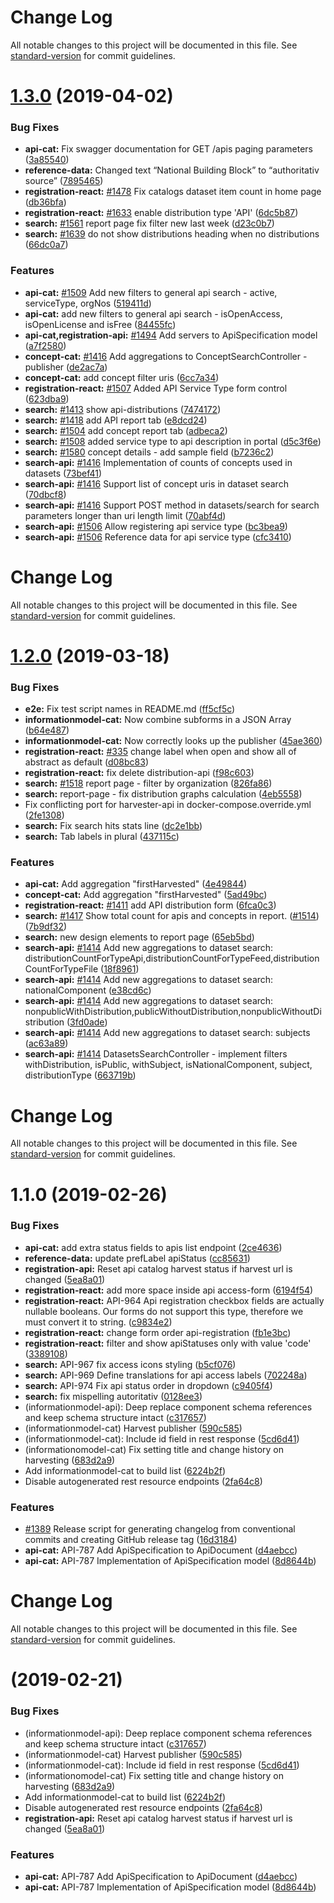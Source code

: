 # Change Log

All notable changes to this project will be documented in this file. See [standard-version](https://github.com/conventional-changelog/standard-version) for commit guidelines.

# [1.3.0](https://github.com/Informasjonsforvaltning/fdk/compare/v1.2.0...v1.3.0) (2019-04-02)


### Bug Fixes

* **api-cat:** Fix swagger documentation for GET /apis paging parameters ([3a85540](https://github.com/Informasjonsforvaltning/fdk/commit/3a85540))
* **reference-data:** Changed text “National Building Block” to “authoritativ source” ([7895465](https://github.com/Informasjonsforvaltning/fdk/commit/7895465))
* **registration-react:** [#1478](https://github.com/Informasjonsforvaltning/fdk/issues/1478) Fix catalogs dataset item count in home page ([db36bfa](https://github.com/Informasjonsforvaltning/fdk/commit/db36bfa))
* **registration-react:** [#1633](https://github.com/Informasjonsforvaltning/fdk/issues/1633) enable distribution type 'API' ([6dc5b87](https://github.com/Informasjonsforvaltning/fdk/commit/6dc5b87))
* **search:** [#1561](https://github.com/Informasjonsforvaltning/fdk/issues/1561) report page fix filter new last week ([d23c0b7](https://github.com/Informasjonsforvaltning/fdk/commit/d23c0b7))
* **search:** [#1639](https://github.com/Informasjonsforvaltning/fdk/issues/1639) do not show distributions heading when no distributions ([66dc0a7](https://github.com/Informasjonsforvaltning/fdk/commit/66dc0a7))


### Features

* **api-cat:** [#1509](https://github.com/Informasjonsforvaltning/fdk/issues/1509) Add new filters to general api search - active, serviceType, orgNos ([519411d](https://github.com/Informasjonsforvaltning/fdk/commit/519411d))
* **api-cat:** add new filters to general api search - isOpenAccess, isOpenLicense and isFree ([84455fc](https://github.com/Informasjonsforvaltning/fdk/commit/84455fc))
* **api-cat,registration-api:** [#1494](https://github.com/Informasjonsforvaltning/fdk/issues/1494) Add servers to ApiSpecification model ([a7f2580](https://github.com/Informasjonsforvaltning/fdk/commit/a7f2580))
* **concept-cat:** [#1416](https://github.com/Informasjonsforvaltning/fdk/issues/1416) Add aggregations to ConceptSearchController - publisher ([de2ac7a](https://github.com/Informasjonsforvaltning/fdk/commit/de2ac7a))
* **concept-cat:** add concept filter uris ([6cc7a34](https://github.com/Informasjonsforvaltning/fdk/commit/6cc7a34))
* **registration-react:** [#1507](https://github.com/Informasjonsforvaltning/fdk/issues/1507) Added API Service Type form control ([623dba9](https://github.com/Informasjonsforvaltning/fdk/commit/623dba9))
* **search:** [#1413](https://github.com/Informasjonsforvaltning/fdk/issues/1413) show api-distributions ([7474172](https://github.com/Informasjonsforvaltning/fdk/commit/7474172))
* **search:** [#1418](https://github.com/Informasjonsforvaltning/fdk/issues/1418) add API report tab ([e8dcd24](https://github.com/Informasjonsforvaltning/fdk/commit/e8dcd24))
* **search:** [#1504](https://github.com/Informasjonsforvaltning/fdk/issues/1504) add concept report tab ([adbeca2](https://github.com/Informasjonsforvaltning/fdk/commit/adbeca2))
* **search:** [#1508](https://github.com/Informasjonsforvaltning/fdk/issues/1508) added service type to api description in portal ([d5c3f6e](https://github.com/Informasjonsforvaltning/fdk/commit/d5c3f6e))
* **search:** [#1580](https://github.com/Informasjonsforvaltning/fdk/issues/1580) concept details - add sample field ([b7236c2](https://github.com/Informasjonsforvaltning/fdk/commit/b7236c2))
* **search-api:** [#1416](https://github.com/Informasjonsforvaltning/fdk/issues/1416) Implementation of counts of concepts used in datasets ([73bef41](https://github.com/Informasjonsforvaltning/fdk/commit/73bef41))
* **search-api:** [#1416](https://github.com/Informasjonsforvaltning/fdk/issues/1416) Support list of concept uris in dataset search ([70dbcf8](https://github.com/Informasjonsforvaltning/fdk/commit/70dbcf8))
* **search-api:** [#1416](https://github.com/Informasjonsforvaltning/fdk/issues/1416) Support POST method in datasets/search for search parameters longer than uri length limit ([70abf4d](https://github.com/Informasjonsforvaltning/fdk/commit/70abf4d))
* **search-api:** [#1506](https://github.com/Informasjonsforvaltning/fdk/issues/1506) Allow registering api service type ([bc3bea9](https://github.com/Informasjonsforvaltning/fdk/commit/bc3bea9))
* **search-api:** [#1506](https://github.com/Informasjonsforvaltning/fdk/issues/1506) Reference data for api service type ([cfc3410](https://github.com/Informasjonsforvaltning/fdk/commit/cfc3410))



# Change Log

All notable changes to this project will be documented in this file. See [standard-version](https://github.com/conventional-changelog/standard-version) for commit guidelines.

# [1.2.0](https://github.com/Informasjonsforvaltning/fdk/compare/v1.1.0...v1.2.0) (2019-03-18)


### Bug Fixes

* **e2e:** Fix test script names in README.md ([ff5cf5c](https://github.com/Informasjonsforvaltning/fdk/commit/ff5cf5c))
* **informationmodel-cat:** Now combine subforms in a JSON Array ([b64e487](https://github.com/Informasjonsforvaltning/fdk/commit/b64e487))
* **informationmodel-cat:** Now correctly looks up the publisher ([45ae360](https://github.com/Informasjonsforvaltning/fdk/commit/45ae360))
* **registration-react:** [#335](https://github.com/Informasjonsforvaltning/fdk/issues/335) change label when open and show all of abstract as default ([d08bc83](https://github.com/Informasjonsforvaltning/fdk/commit/d08bc83))
* **registration-react:** fix delete distribution-api ([f98c603](https://github.com/Informasjonsforvaltning/fdk/commit/f98c603))
* **search:** [#1518](https://github.com/Informasjonsforvaltning/fdk/issues/1518) report page - filter by organization ([826fa86](https://github.com/Informasjonsforvaltning/fdk/commit/826fa86))
* **search:** report-page - fix distribution graphs calculation ([4eb5558](https://github.com/Informasjonsforvaltning/fdk/commit/4eb5558))
* Fix conflicting port for harvester-api in docker-compose.override.yml ([2fe1308](https://github.com/Informasjonsforvaltning/fdk/commit/2fe1308))
* **search:** Fix search hits stats line ([dc2e1bb](https://github.com/Informasjonsforvaltning/fdk/commit/dc2e1bb))
* **search:** Tab labels in plural ([437115c](https://github.com/Informasjonsforvaltning/fdk/commit/437115c))


### Features

* **api-cat:** Add aggregation "firstHarvested" ([4e49844](https://github.com/Informasjonsforvaltning/fdk/commit/4e49844))
* **concept-cat:** Add aggregation "firstHarvested" ([5ad49bc](https://github.com/Informasjonsforvaltning/fdk/commit/5ad49bc))
* **registration-react:** [#1411](https://github.com/Informasjonsforvaltning/fdk/issues/1411) add API distribution form ([6fca0c3](https://github.com/Informasjonsforvaltning/fdk/commit/6fca0c3))
* **search:** [#1417](https://github.com/Informasjonsforvaltning/fdk/issues/1417) Show total count for apis and concepts in report. ([#1514](https://github.com/Informasjonsforvaltning/fdk/issues/1514)) ([7b9df32](https://github.com/Informasjonsforvaltning/fdk/commit/7b9df32))
* **search:** new design elements to report page ([65eb5bd](https://github.com/Informasjonsforvaltning/fdk/commit/65eb5bd))
* **search-api:** [#1414](https://github.com/Informasjonsforvaltning/fdk/issues/1414) Add new aggregations to dataset search: distributionCountForTypeApi,distributionCountForTypeFeed,distributionCountForTypeFile ([18f8961](https://github.com/Informasjonsforvaltning/fdk/commit/18f8961))
* **search-api:** [#1414](https://github.com/Informasjonsforvaltning/fdk/issues/1414) Add new aggregations to dataset search: nationalComponent ([e38cd6c](https://github.com/Informasjonsforvaltning/fdk/commit/e38cd6c))
* **search-api:** [#1414](https://github.com/Informasjonsforvaltning/fdk/issues/1414) Add new aggregations to dataset search: nonpublicWithDistribution,publicWithoutDistribution,nonpublicWithoutDistribution ([3fd0ade](https://github.com/Informasjonsforvaltning/fdk/commit/3fd0ade))
* **search-api:** [#1414](https://github.com/Informasjonsforvaltning/fdk/issues/1414) Add new aggregations to dataset search: subjects ([ac63a89](https://github.com/Informasjonsforvaltning/fdk/commit/ac63a89))
* **search-api:** [#1414](https://github.com/Informasjonsforvaltning/fdk/issues/1414) DatasetsSearchController - implement filters withDistribution, isPublic, withSubject, isNationalComponent, subject, distributionType ([663719b](https://github.com/Informasjonsforvaltning/fdk/commit/663719b))



# Change Log

All notable changes to this project will be documented in this file. See [standard-version](https://github.com/conventional-changelog/standard-version) for commit guidelines.

# 1.1.0 (2019-02-26)


### Bug Fixes

* **api-cat:** add extra status fields to apis list endpoint ([2ce4636](https://github.com/Informasjonsforvaltning/fdk/commit/2ce4636))
* **reference-data:** update prefLabel apiStatus ([cc85631](https://github.com/Informasjonsforvaltning/fdk/commit/cc85631))
* **registration-api:** Reset api catalog harvest status if harvest url is changed ([5ea8a01](https://github.com/Informasjonsforvaltning/fdk/commit/5ea8a01))
* **registration-react:** add more space inside api access-form ([6194f54](https://github.com/Informasjonsforvaltning/fdk/commit/6194f54))
* **registration-react:** API-964 Api registration checkbox fields are actually nullable booleans. Our forms do not support this type, therefore we must convert it to string. ([c9834e2](https://github.com/Informasjonsforvaltning/fdk/commit/c9834e2))
* **registration-react:** change form order api-registration ([fb1e3bc](https://github.com/Informasjonsforvaltning/fdk/commit/fb1e3bc))
* **registration-react:** filter and show apiStatuses only with value 'code' ([3389108](https://github.com/Informasjonsforvaltning/fdk/commit/3389108))
* **search:** API-967 fix access icons styling ([b5cf076](https://github.com/Informasjonsforvaltning/fdk/commit/b5cf076))
* **search:** API-969 Define translations for api access labels ([702248a](https://github.com/Informasjonsforvaltning/fdk/commit/702248a))
* **search:** API-974 Fix api status order in dropdown ([c9405f4](https://github.com/Informasjonsforvaltning/fdk/commit/c9405f4))
* **search:** fix mispelling autoritativ ([0128ee3](https://github.com/Informasjonsforvaltning/fdk/commit/0128ee3))
* (informationmodel-api): Deep replace component schema references and keep schema structure intact ([c317657](https://github.com/Informasjonsforvaltning/fdk/commit/c317657))
* (informationmodel-cat) Harvest publisher ([590c585](https://github.com/Informasjonsforvaltning/fdk/commit/590c585))
* (informationmodel-cat): Include id field in rest response ([5cd6d41](https://github.com/Informasjonsforvaltning/fdk/commit/5cd6d41))
* (informationomodel-cat) Fix setting title and change history on harvesting ([683d2a9](https://github.com/Informasjonsforvaltning/fdk/commit/683d2a9))
* Add informationmodel-cat to build list ([6224b2f](https://github.com/Informasjonsforvaltning/fdk/commit/6224b2f))
* Disable autogenerated rest resource endpoints ([2fa64c8](https://github.com/Informasjonsforvaltning/fdk/commit/2fa64c8))


### Features

* [#1389](https://github.com/Informasjonsforvaltning/fdk/issues/1389) Release script for generating changelog from conventional commits and creating GitHub release tag ([16d3184](https://github.com/Informasjonsforvaltning/fdk/commit/16d3184))
* **api-cat:** API-787 Add ApiSpecification to ApiDocument ([d4aebcc](https://github.com/Informasjonsforvaltning/fdk/commit/d4aebcc))
* **api-cat:** API-787 Implementation of ApiSpecification model ([8d8644b](https://github.com/Informasjonsforvaltning/fdk/commit/8d8644b))



# Change Log

All notable changes to this project will be documented in this file. See [standard-version](https://github.com/conventional-changelog/standard-version) for commit guidelines.

#  (2019-02-21)


### Bug Fixes

* (informationmodel-api): Deep replace component schema references and keep schema structure intact ([c317657](https://github.com/Informasjonsforvaltning/fdk/commit/c317657))
* (informationmodel-cat) Harvest publisher ([590c585](https://github.com/Informasjonsforvaltning/fdk/commit/590c585))
* (informationmodel-cat): Include id field in rest response ([5cd6d41](https://github.com/Informasjonsforvaltning/fdk/commit/5cd6d41))
* (informationomodel-cat) Fix setting title and change history on harvesting ([683d2a9](https://github.com/Informasjonsforvaltning/fdk/commit/683d2a9))
* Add informationmodel-cat to build list ([6224b2f](https://github.com/Informasjonsforvaltning/fdk/commit/6224b2f))
* Disable autogenerated rest resource endpoints ([2fa64c8](https://github.com/Informasjonsforvaltning/fdk/commit/2fa64c8))
* **registration-api:** Reset api catalog harvest status if harvest url is changed ([5ea8a01](https://github.com/Informasjonsforvaltning/fdk/commit/5ea8a01))


### Features

* **api-cat:** API-787 Add ApiSpecification to ApiDocument ([d4aebcc](https://github.com/Informasjonsforvaltning/fdk/commit/d4aebcc))
* **api-cat:** API-787 Implementation of ApiSpecification model ([8d8644b](https://github.com/Informasjonsforvaltning/fdk/commit/8d8644b))
